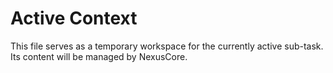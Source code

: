 # Active Context

This file serves as a temporary workspace for the currently active sub-task. Its content will be managed by NexusCore.